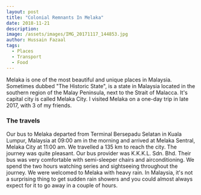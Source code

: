 ```yaml
---
layout: post
title: "Colonial Remnants In Melaka"
date: 2018-11-21
description:
image: /assets/images/IMG_20171117_144853.jpg
author: Hussain Fazaal
tags:
  - Places
  - Transport
  - Food
---
```


Melaka is one of the most beautiful and unique places in Malaysia. Sometimes dubbed "The Historic State", is a state in Malaysia located in the southern region of the Malay Peninsula, next to the Strait of Malacca. It's capital city is called Melaka City. I visited Melaka on a one-day trip in late 2017, with 3 of my friends.

### The travels
Our bus to Melaka departed from Terminal Bersepadu Selatan in Kuala Lumpur, Malaysia at 09:00 am in the morning and arrived at Melaka Sentral, Melaka City at 11:00 am. We travelled a 135 km to reach the city. The journey was quite pleasant. Our bus provider was K.K.K.L. Sdn. Bhd. Their bus was very comfortable with semi-sleeper chairs and airconditioning. We spend the two hours watching series and sightseeing throughout the journey. We were welcomed to Melaka with heavy rain. In Malaysia, it's not a surprising thing to get sudden rain showers and you could almost always expect for it to go away in a couple of hours.
